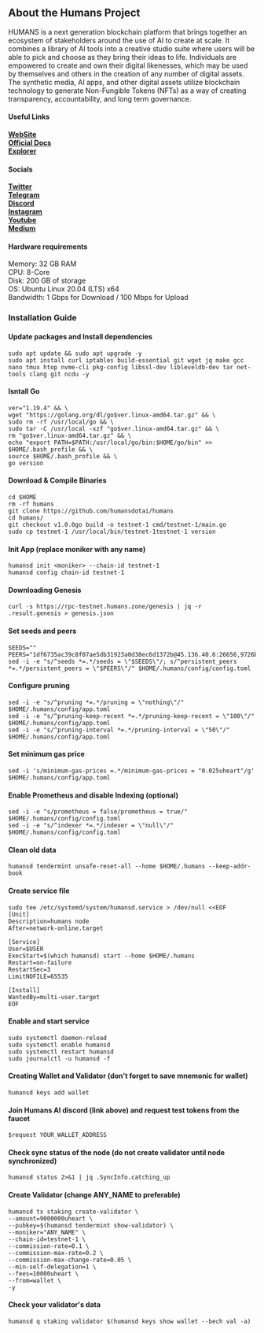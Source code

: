 ## <strong>About the Humans Project</strong><br>

HUMANS is a next generation blockchain platform that brings together an ecosystem of stakeholders around the use of AI to create at scale. It combines a library of AI tools into a creative studio suite where users will be able to pick and choose as they bring their ideas to life. Individuals are empowered to create and own their digital likenesses, which may be used by themselves and others in the creation of any number of digital assets. The synthetic media, AI apps, and other digital assets utilize blockchain technology to generate Non-Fungible Tokens (NFTs) as a way of creating transparency, accountability, and long term governance.

#### <strong>Useful Links</strong><br>
<a href="https://www.humans.ai"><strong>WebSite</strong></a><br>
<a href="https://docs.humans.zone"><strong>Official Docs</strong></a><br>
<a href="https://explorer.humans.zone"><strong>Explorer</strong></a>

#### <strong>Socials</strong><br>
<a href="https://twitter.com/humansdotai"><strong>Twitter</strong></a><br>
<a href="https://t.me/humansdotai"><strong>Telegram</strong></a><br>
<a href="https://discord.gg/humansdotai"><strong>Discord</strong></a><br>
<a href="https://instagram.com/humansdotai"><strong>Instagram</strong></a><br>
<a href="https://youtube.com/channel/UCRPyI284yy0FWWz9YEWx2XQ"><strong>Youtube</strong></a><br>
<a href="https://medium.com/humansdotai"><strong>Medium</strong></a><br>

#### <strong>Hardware requirements</strong><br>
Memory: 32 GB RAM<br>
CPU: 8-Core<br>
Disk: 200 GB of storage<br>
OS: Ubuntu Linux 20.04 (LTS) x64<br>
Bandwidth: 1 Gbps for Download / 100 Mbps for Upload<br>


### <strong>Installation Guide</strong><br>

#### Update packages and Install dependencies
```
sudo apt update && sudo apt upgrade -y
sudo apt install curl iptables build-essential git wget jq make gcc nano tmux htop nvme-cli pkg-config libssl-dev libleveldb-dev tar net-tools clang git ncdu -y
```
#### Isntall Go
```
ver="1.19.4" && \
wget "https://golang.org/dl/go$ver.linux-amd64.tar.gz" && \
sudo rm -rf /usr/local/go && \
sudo tar -C /usr/local -xzf "go$ver.linux-amd64.tar.gz" && \
rm "go$ver.linux-amd64.tar.gz" && \
echo "export PATH=$PATH:/usr/local/go/bin:$HOME/go/bin" >> $HOME/.bash_profile && \
source $HOME/.bash_profile && \
go version
```
#### Download & Compile Binaries
```
cd $HOME
rm -rf humans 
git clone https://github.com/humansdotai/humans
cd humans/
git checkout v1.0.0go build -o testnet-1 cmd/testnet-1/main.go
sudo cp testnet-1 /usr/local/bin/testnet-1testnet-1 version
```
#### Init App (replace moniker with any name)
```
humansd init <moniker> --chain-id testnet-1
humansd config chain-id testnet-1
```
#### Downloading Genesis 
```
curl -s https://rpc-testnet.humans.zone/genesis | jq -r .result.genesis > genesis.json
```
#### Set seeds and peers
```
SEEDS=""
PEERS="1df6735ac39c8f07ae5db31923a0d38ec6d1372b@45.136.40.6:26656,9726b7ba17ee87006055a9b7a45293bfd7b7f0fc@45.136.40.16:26656,6e84cde074d4af8a9df59d125db3bf8d6722a787@45.136.40.18:26656,eda3e2255f3c88f97673d61d6f37b243de34e9d9@45.136.40.13:26656,4de8c8acccecc8e0bed4a218c2ef235ab68b5cf2@45.136.40.12:26656"
sed -i -e "s/^seeds *=.*/seeds = \"$SEEDS\"/; s/^persistent_peers *=.*/persistent_peers = \"$PEERS\"/" $HOME/.humans/config/config.toml
```
#### Configure pruning
```
sed -i -e "s/^pruning *=.*/pruning = \"nothing\"/" $HOME/.humans/config/app.toml
sed -i -e "s/^pruning-keep-recent *=.*/pruning-keep-recent = \"100\"/" $HOME/.humans/config/app.toml
sed -i -e "s/^pruning-interval *=.*/pruning-interval = \"50\"/" $HOME/.humans/config/app.toml
```
#### Set minimum gas price
```
sed -i 's/minimum-gas-prices =.*/minimum-gas-prices = "0.025uheart"/g' $HOME/.humans/config/app.toml
```
#### Enable Prometheus and disable Indexing (optional)
```
sed -i -e "s/prometheus = false/prometheus = true/" $HOME/.humans/config/config.toml
sed -i -e "s/^indexer *=.*/indexer = \"null\"/" $HOME/.humans/config/config.toml
```
#### Clean old data
```
humansd tendermint unsafe-reset-all --home $HOME/.humans --keep-addr-book
```
#### Create service file
```
sudo tee /etc/systemd/system/humansd.service > /dev/null <<EOF
[Unit]
Description=humans node
After=network-online.target

[Service]
User=$USER
ExecStart=$(which humansd) start --home $HOME/.humans
Restart=on-failure
RestartSec=3
LimitNOFILE=65535

[Install]
WantedBy=multi-user.target
EOF
```
#### Enable and start service
```
sudo systemctl daemon-reload
sudo systemctl enable humansd
sudo systemctl restart humansd
sudo journalctl -u humansd -f
```
#### Creating Wallet and Validator (don't forget to save mnemonic for wallet)
```
humansd keys add wallet
```
#### Join Humans AI discord (link above) and request test tokens from the faucet
```
$request YOUR_WALLET_ADDRESS
```
#### Check sync status of the node (do not create validator until node synchronized)
```
humansd status 2>&1 | jq .SyncInfo.catching_up
```
#### Create Validator (change ANY_NAME to preferable)
```
humansd tx staking create-validator \
--amount=9000000uheart \
--pubkey=$(humansd tendermint show-validator) \
--moniker="ANY_NAME" \
--chain-id=testnet-1 \
--commission-rate=0.1 \
--commission-max-rate=0.2 \
--commission-max-change-rate=0.05 \
--min-self-delegation=1 \
--fees=10000uheart \
--from=wallet \
-y
```
#### Check your validator's data
```
humansd q staking validator $(humansd keys show wallet --bech val -a)
```





















